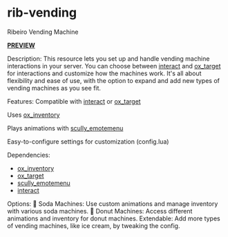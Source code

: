 # rib-vending
Ribeiro Vending Machine

[**PREVIEW**](https://vimeo.com/1000589475?share=copy)

Description:
This resource lets you set up and handle vending machine interactions in your server. You can choose between [interact](https://github.com/darktrovx/interact) and [ox_target](https://github.com/overextended/ox_target) for interactions and customize how the machines work. It's all about flexibility and ease of use, with the option to expand and add new types of vending machines as you see fit.

Features:
Compatible with [interact](https://github.com/darktrovx/interact) or [ox_target](https://github.com/overextended/ox_target)

Uses [ox_inventory](https://github.com/overextended/ox_inventory)

Plays animations with [scully_emotemenu](https://github.com/Scullyy/scully_emotemenu)

Easy-to-configure settings for customization (config.lua)

Dependencies:
- [ox_inventory](https://github.com/overextended/ox_inventory)
- [ox_target](https://github.com/overextended/ox_target)
- [scully_emotemenu](https://github.com/Scullyy/scully_emotemenu)
- [interact](https://github.com/darktrovx/interact)


Options:
🥤 Soda Machines: Use custom animations and manage inventory with various soda machines.
🍩 Donut Machines: Access different animations and inventory for donut machines.
Extendable: Add more types of vending machines, like ice cream, by tweaking the config.
